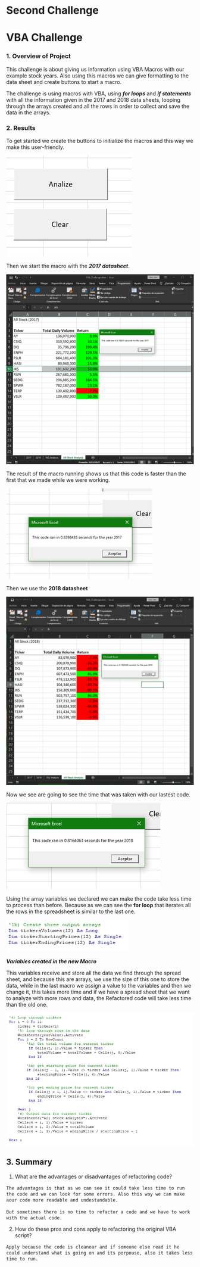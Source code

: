 # Second Challenge
# **VBA Challenge**

### **1. Overview of Project**

  This challenge is about giving us information using VBA Macros with our example stock years. Also using this macros we can give formatting to the data sheet and create buttons to start a macro. 

  The challenge is using macros with VBA, using ***for loops*** and ***if statements*** with all the information given in the 2017 and 2018 data sheets, looping through the arrays created and all the rows in order to collect and save the data in the arrays.

### **2. Results** 
  
  To get started we create the buttons to initialize the macros and this way we make this user-friendly.

  ![alt text](./resources/3.png)

  Then we start the macro with the ***2017 datasheet***.

  ![alt text](./resources/1.png)

  The result of the macro running shows us that this code is faster than the first that we made while we were working.

  ![alt text](./resources/4.png)

  Then we use the **2018 datasheet** 
  
  ![alt text](./resources/2.png)

  Now we see are going to see the time that was taken with our lastest code. 
  
  ![alt text](./resources/5.png)

  Using the array variables we declared we can make the code take less time to process than before.
  Because as we can see the **for loop** that iterates all the rows in the spreadsheet is similar to the last one.

  ![alt text](./resources/6.png)
  
  **_Variables created in the new Macro_**

  This variables receive and store all the data we find through the spread sheet, and because this are arrays, we use the size of this one to store the data, while in the last macro we assign a value to the variables and then we change it, this takes more time and if we have a spread sheet that we want to analyze with more rows and data, the Refactored code will take less time than the old one.


  ![alt text](./resources/7.png)

  
  
  ## **3. Summary**
  1. What are the advantages or disadvantages of refactoring code?
    
    The advantages is that as we can see it could take less time to run the code and we can look for some errors. Also this way we can make aour code more readable and undestandable.

    But sometimes there is no time to refactor a code and we have to work with the actual code.

  2. How do these pros and cons apply to refactoring the original VBA script?

    Apply because the code is cleanear and if someone else read it he could understand what is going on and its porpouse, also it takes less time to run.

  




